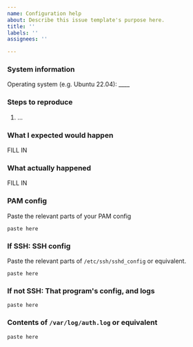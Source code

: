 ```yaml
---
name: Configuration help
about: Describe this issue template's purpose here.
title: ''
labels: ''
assignees: ''

---
```


### System information
Operating system (e.g. Ubuntu 22.04): ____

### Steps to reproduce

1. …

### What I expected would happen

FILL IN

### What actually happened

FILL IN

### PAM config

Paste the relevant parts of your PAM config

```
paste here
```

### If SSH: SSH config

Paste the relevant parts of `/etc/ssh/sshd_config` or equivalent.

```
paste here
```

### If not SSH: That program's config, and logs

```
paste here
```

### Contents of `/var/log/auth.log` or equivalent

```
paste here
```
